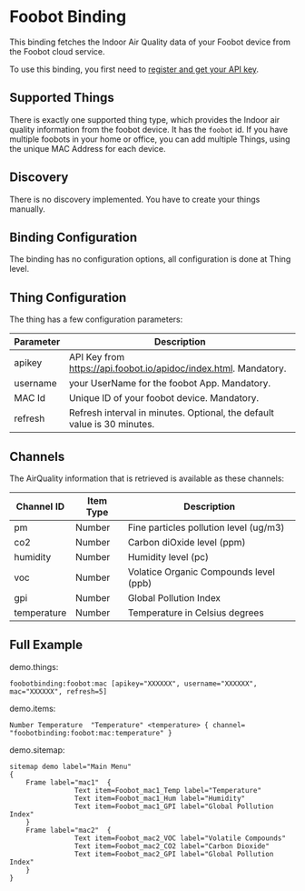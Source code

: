 # Foobot Binding

This binding fetches the Indoor Air Quality data of your Foobot device from the Foobot cloud service.

To use this binding, you first need to [register and get your API key](https://api.foobot.io/apidoc/index.html).

## Supported Things

There is exactly one supported thing type, which provides the Indoor air quality information from the foobot device.
It has the `foobot` id.
If you have multiple foobots in your home or office, you can add multiple Things, using the unique MAC Address for each device.

## Discovery

There is no discovery implemented.
You have to create your things manually.

## Binding Configuration

The binding has no configuration options, all configuration is done at Thing level.

## Thing Configuration

The thing has a few configuration parameters:

| Parameter | Description                                                             |
|-----------|-------------------------------------------------------------------------|
| apikey    | API Key from https://api.foobot.io/apidoc/index.html. Mandatory.        |
| username  | your UserName for the foobot App. Mandatory.                            |
| MAC Id    | Unique ID of your foobot device. Mandatory.                             |
| refresh   | Refresh interval in minutes. Optional, the default value is 30 minutes. |


## Channels

The AirQuality information that is retrieved is available as these channels:

| Channel ID      | Item Type | Description                                  |
|-----------------|-----------|----------------------------------------------|
| pm              | Number    | Fine particles pollution level (ug/m3)       |
| co2             | Number    | Carbon diOxide level (ppm)                   |
| humidity        | Number    | Humidity level (pc)                          |
| voc             | Number    | Volatice Organic Compounds level (ppb)       |
| gpi             | Number    | Global Pollution Index                       |
| temperature     | Number    | Temperature in Celsius degrees               |


## Full Example

demo.things:

```
foobotbinding:foobot:mac [apikey="XXXXXX", username="XXXXXX", mac="XXXXXX", refresh=5]
```

demo.items:

```
Number Temperature  "Temperature" <temperature> { channel= "foobotbinding:foobot:mac:temperature" }
```

demo.sitemap:

```
sitemap demo label="Main Menu"
{
    Frame label="mac1"  {
                Text item=Foobot_mac1_Temp label="Temperature"
                Text item=Foobot_mac1_Hum label="Humidity"
                Text item=Foobot_mac1_GPI label="Global Pollution Index"
    }
    Frame label="mac2"  {
                Text item=Foobot_mac2_VOC label="Volatile Compounds"
                Text item=Foobot_mac2_CO2 label="Carbon Dioxide"
                Text item=Foobot_mac2_GPI label="Global Pollution Index"
    }
}
```